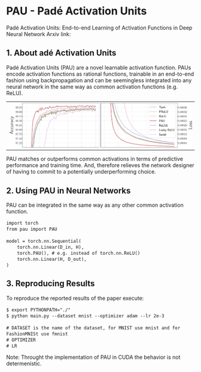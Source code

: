 # PAU - Padé Activation Units
Padé Activation Units: End-to-end Learning of Activation Functions in Deep Neural Network 
Arxiv link:

## 1. About adé Activation Units

Padé Activation Units (PAU) are a novel learnable activation function. PAUs encode activation functions as rational functions, trainable in an end-to-end fashion using backpropagation and can be seemingless integrated into any neural network in the same way as common activation functions (e.g. ReLU).

<table border="0">
<tr>
    <td>
    <img src="./images/results.png" width="100%" />
    </td>
</tr>
</table>

PAU matches or outperforms common activations in terms of predictive performance and training time. 
And, therefore relieves the network designer of having to commit to a potentially underperforming choice.

## 2. Using PAU in Neural Networks

PAU can be integrated in the same way as any other common activation function.

~~~~
import torch
from pau import PAU

model = torch.nn.Sequential(
    torch.nn.Linear(D_in, H),
    torch.PAU(), # e.g. instead of torch.nn.ReLU() 
    torch.nn.Linear(H, D_out),
)
~~~~

## 3. Reproducing Results

To reproduce the reported results of the paper execute:

	$ export PYTHONPATH="./"
	$ python main.py --dataset mnist --optimizer adam --lr 2e-3

	# DATASET is the name of the dataset, for MNIST use mnist and for FashionMNISt use fmnist
	# OPTIMIZER 
	# LR

Note: Throught the implementation of PAU in CUDA the behavior is not determenistic.
